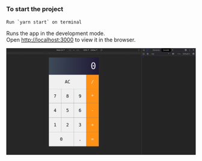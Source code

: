 
### To start the project 

    Run `yarn start` on terminal

Runs the app in the development mode.<br />
Open [http://localhost:3000](http://localhost:3000) to view it in the browser.

<img src="./prints/print2.png">
